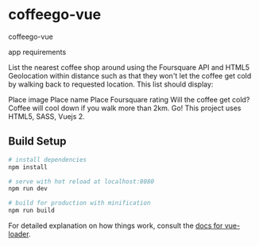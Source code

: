 # coffeego-vue

coffeego-vue

app requirements

List the nearest coffee shop around using the Foursquare API and HTML5 Geolocation within distance such as that they won't let the coffee get cold by walking back to requested location. This list should display:

Place image
Place name
Place Foursquare rating
Will the coffee get cold? Coffee will cool down if you walk more than 2km. Go!
This project uses HTML5, SASS, Vuejs 2.

## Build Setup

``` bash
# install dependencies
npm install

# serve with hot reload at localhost:8080
npm run dev

# build for production with minification
npm run build
```

For detailed explanation on how things work, consult the [docs for vue-loader](http://vuejs.github.io/vue-loader).
